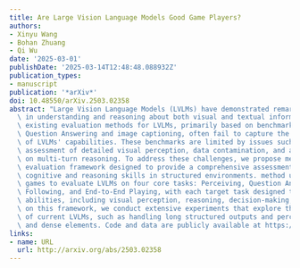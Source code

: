 ```yaml
---
title: Are Large Vision Language Models Good Game Players?
authors:
- Xinyu Wang
- Bohan Zhuang
- Qi Wu
date: '2025-03-01'
publishDate: '2025-03-14T12:48:48.088932Z'
publication_types:
- manuscript
publication: '*arXiv*'
doi: 10.48550/arXiv.2503.02358
abstract: "Large Vision Language Models (LVLMs) have demonstrated remarkable abilities\
  \ in understanding and reasoning about both visual and textual information. However,\
  \ existing evaluation methods for LVLMs, primarily based on benchmarks like Visual\
  \ Question Answering and image captioning, often fail to capture the full scope\
  \ of LVLMs' capabilities. These benchmarks are limited by issues such as inadequate\
  \ assessment of detailed visual perception, data contamination, and a lack of focus\
  \ on multi-turn reasoning. To address these challenges, we propose method, a game-based\
  \ evaluation framework designed to provide a comprehensive assessment of LVLMs'\
  \ cognitive and reasoning skills in structured environments. method uses a set of\
  \ games to evaluate LVLMs on four core tasks: Perceiving, Question Answering, Rule\
  \ Following, and End-to-End Playing, with each target task designed to assess specific\
  \ abilities, including visual perception, reasoning, decision-making, etc. Based\
  \ on this framework, we conduct extensive experiments that explore the limitations\
  \ of current LVLMs, such as handling long structured outputs and perceiving detailed\
  \ and dense elements. Code and data are publicly available at https://github.com/xinke-wang/LVLM-Playground."
links:
- name: URL
  url: http://arxiv.org/abs/2503.02358
---
```


